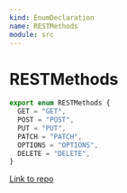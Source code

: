 ```yaml
---
kind: EnumDeclaration
name: RESTMethods
module: src
---
```


# RESTMethods

```ts
export enum RESTMethods {
  GET = "GET",
  POST = "POST",
  PUT = "PUT",
  PATCH = "PATCH",
  OPTIONS = "OPTIONS",
  DELETE = "DELETE",
}
```

[Link to repo](https://github.com/mswjs/msw/blob/master/src/rest.ts#L27-L34)

